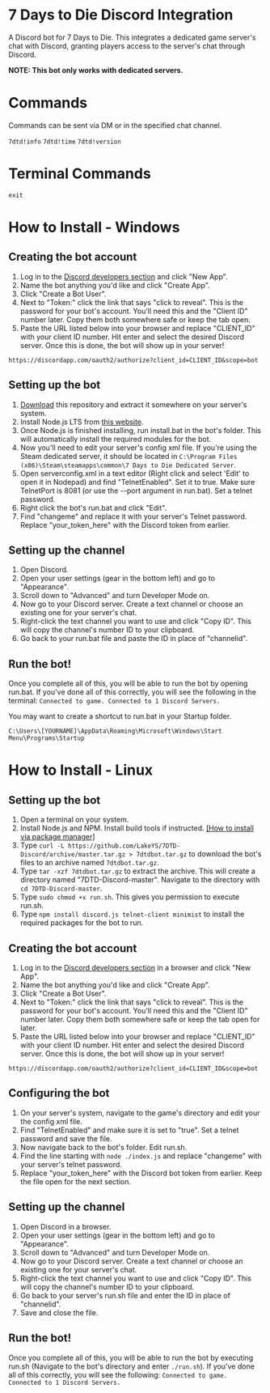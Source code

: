 # 7 Days to Die Discord Integration
A Discord bot for 7 Days to Die. This integrates a dedicated game server's chat with Discord, granting players access to the server's chat through Discord.

**NOTE: This bot only works with dedicated servers.**

# Commands
Commands can be sent via DM or in the specified chat channel.

`7dtd!info`
`7dtd!time`
`7dtd!version`

# Terminal Commands
`exit`

# How to Install - Windows
## Creating the bot account
1. Log in to the [Discord developers section](https://discordapp.com/developers/applications/me) and click "New App".
2. Name the bot anything you'd like and click "Create App".
3. Click "Create a Bot User".
4. Next to "Token:" click the link that says "click to reveal". This is the password for your bot's account. You'll need this and the "Client ID" number later. Copy them both somewhere safe or keep the tab open.
5. Paste the URL listed below into your browser and replace "CLIENT_ID" with your client ID number. Hit enter and select the desired Discord server. Once this is done, the bot will show up in your server!

`https://discordapp.com/oauth2/authorize?client_id=CLIENT_ID&scope=bot`

## Setting up the bot
1. [Download](https://github.com/LakeYS/7DTD-Discord-Integration/archive/master.zip) this repository and extract it somewhere on your server's system.
2. Install Node.js LTS from [this website](https://nodejs.org/en/download/).
3. Once Node.js is finished installing, run install.bat in the bot's folder. This will automatically install the required modules for the bot.
4. Now you'll need to edit your server's config xml file. If you're using the Steam dedicated server, it should be located in `C:\Program Files (x86)\Steam\steamapps\common\7 Days to Die Dedicated Server`.
5. Open serverconfig.xml in a text editor (Right click and select 'Edit' to open it in Nodepad) and find "TelnetEnabled". Set it to true. Make sure TelnetPort is 8081 (or use the --port argument in run.bat). Set a telnet password.
6. Right click the bot's run.bat and click "Edit".
7. Find "changeme" and replace it with your server's Telnet password. Replace "your_token_here" with the Discord token from earlier.

## Setting up the channel
1. Open Discord.
2. Open your user settings (gear in the bottom left) and go to "Appearance".
3. Scroll down to "Advanced" and turn Developer Mode on.
4. Now go to your Discord server. Create a text channel or choose an existing one for your server's chat.
5. Right-click the text channel you want to use and click "Copy ID". This will copy the channel's number ID to your clipboard.
6. Go back to your run.bat file and paste the ID in place of "channelid".

## Run the bot!
Once you complete all of this, you will be able to run the bot by opening run.bat. If you've done all of this correctly, you will see the following in the terminal:
`Connected to game. Connected to 1 Discord Servers.`

You may want to create a shortcut to run.bat in your Startup folder.

`C:\Users\[YOURNAME]\AppData\Roaming\Microsoft\Windows\Start Menu\Programs\Startup`


# How to Install - Linux
## Setting up the bot
1. Open a terminal on your system.
2. Install Node.js and NPM. Install build tools if instructed. [[How to install via package manager]](https://nodejs.org/en/download/package-manager/)
3. Type `curl -L https://github.com/LakeYS/7DTD-Discord/archive/master.tar.gz > 7dtdbot.tar.gz` to download the bot's files to an archive named `7dtdbot.tar.gz`.
4. Type `tar -xzf 7dtdbot.tar.gz` to extract the archive. This will create a directory named "7DTD-Discord-master". Navigate to the directory with `cd 7DTD-Discord-master`.
5. Type `sudo chmod +x run.sh`. This gives you permission to execute run.sh.
6. Type `npm install discord.js telnet-client minimist` to install the required packages for the bot to run.

## Creating the bot account
1. Log in to the [Discord developers section](https://discordapp.com/developers/applications/me) in a browser and click "New App".
2. Name the bot anything you'd like and click "Create App".
3. Click "Create a Bot User".
4. Next to "Token:" click the link that says "click to reveal". This is the password for your bot's account. You'll need this and the "Client ID" number later. Copy them both somewhere safe or keep the tab open for later.
5. Paste the URL listed below into your browser and replace "CLIENT_ID" with your client ID number. Hit enter and select the desired Discord server. Once this is done, the bot will show up in your server!

`https://discordapp.com/oauth2/authorize?client_id=CLIENT_ID&scope=bot`

## Configuring the bot
1. On your server's system, navigate to the game's directory and edit your the config xml file.
2. Find "TelnetEnabled" and make sure it is set to "true". Set a telnet password and save the file.
3. Now navigate back to the bot's folder. Edit run.sh.
4. Find the line starting with `node ./index.js` and replace "changeme" with your server's telnet password.
5. Replace "your_token_here" with the Discord bot token from earlier. Keep the file open for the next section.

## Setting up the channel
1. Open Discord in a browser.
2. Open your user settings (gear in the bottom left) and go to "Appearance".
3. Scroll down to "Advanced" and turn Developer Mode on.
4. Now go to your Discord server. Create a text channel or choose an existing one for your server's chat.
5. Right-click the text channel you want to use and click "Copy ID". This will copy the channel's number ID to your clipboard.
6. Go back to your server's run.sh file and enter the ID in place of "channelid".
7. Save and close the file.

## Run the bot!
Once you complete all of this, you will be able to run the bot by executing run.sh (Navigate to the bot's directory and enter `./run.sh`). If you've done all of this correctly, you will see the following:
`Connected to game. Connected to 1 Discord Servers.`

